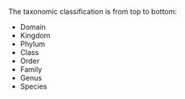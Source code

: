 The taxonomic classification is from top to bottom:
- Domain
- Kingdom
- Phylum
- Class
- Order
- Family
- Genus
- Species
